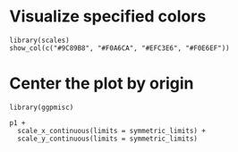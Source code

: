 # Visualize specified colors
```
library(scales)
show_col(c("#9C89B8", "#F0A6CA", "#EFC3E6", "#F0E6EF"))
```
# Center the plot by origin
```
library(ggpmisc)

p1 +
  scale_x_continuous(limits = symmetric_limits) +
  scale_y_continuous(limits = symmetric_limits)
```
